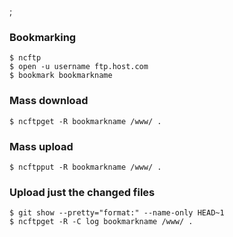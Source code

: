 ;

### Bookmarking

    $ ncftp
    $ open -u username ftp.host.com
    $ bookmark bookmarkname

### Mass download

    $ ncftpget -R bookmarkname /www/ .

### Mass upload

    $ ncftpput -R bookmarkname /www/ .

### Upload just the changed files

    $ git show --pretty="format:" --name-only HEAD~1
    $ ncftpget -R -C log bookmarkname /www/ .
